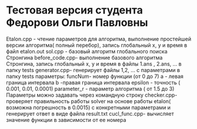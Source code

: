 # Тестовая версия студента Федорови Ольги Павловны

Etalon.cpp - чтение параметров для алгоритма, выполнение простейшей версии алгоритма( полный перебор), запись глобальный x, y и время в файл etalon.out
sol.cpp - базовый алгоритм глобального поиска Стронгина
before_code.cpp-  выполнение базового алгоритма Стронгина, запись глобальный x, y и время в файлы 1.ans , 2.ans, ... в папку tests
generator.cpp- генерирует файлы 1,2, ... с параметрами в папку tests 
параметры:
funcNum- номер функции (от 0 до 7)
a - левая граница интервала 
b -правая граница интервала 
epsilon  - точность ( 0.001, 0.01, 0.0001)
parameter_r - параметр алгоритма ( от 1.5 до 3)
Параметры можно задавать через командную строку
checker.cpp- проверяет правильность работы solver на основе работы etalon( возможна погрешность в 0.0015) с конкретными параметрами и генерирует ответ в виде файла result.txt 
cucl_func.cpp- вычисляет значение функции в зависимости от ее номера